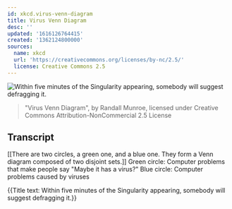 ```yaml
---
id: xkcd.virus-venn-diagram
title: Virus Venn Diagram
desc: ''
updated: '1616126764415'
created: '1362124800000'
sources:
  name: xkcd
  url: 'https://creativecommons.org/licenses/by-nc/2.5/'
  license: Creative Commons 2.5
---
```

![Within five minutes of the Singularity appearing, somebody will suggest defragging it.](https://imgs.xkcd.com/comics/virus_venn_diagram.png)
> "Virus Venn Diagram", by Randall Munroe, licensed under Creative Commons Attribution-NonCommercial 2.5 License

## Transcript
[[There are two circles, a green one, and a blue one. They form a Venn diagram composed of two disjoint sets.]]
Green circle: Computer problems that make people say "Maybe it has a virus?" 
Blue circle: Computer problems caused by viruses

{{Title text: Within five minutes of the Singularity appearing, somebody will suggest defragging it.}}
